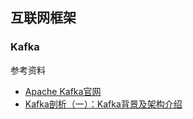 ## 互联网框架

### Kafka
参考资料

-  [Apache Kafka官网](http://kafka.apache.org/)
-  [Kafka剖析（一）：Kafka背景及架构介绍](http://www.infoq.com/cn/articles/kafka-analysis-part-1/) 


